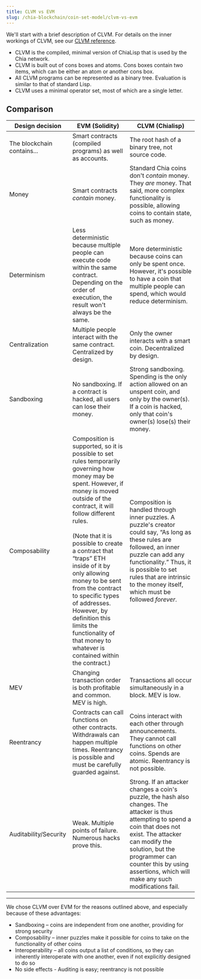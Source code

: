 ```yaml
---
title: CLVM vs EVM
slug: /chia-blockchain/coin-set-model/clvm-vs-evm
---
```


We'll start with a brief description of CLVM. For details on the inner workings of CLVM, see our [CLVM reference](https://chialisp.com/clvm "CLVM reference on chialisp.com").

- CLVM is the compiled, minimal version of ChiaLisp that is used by the Chia network.
- CLVM is built out of cons boxes and atoms. Cons boxes contain two items, which can be either an atom or another cons box.
- All CLVM programs can be represented as a binary tree. Evaluation is similar to that of standard Lisp.
- CLVM uses a minimal operator set, most of which are a single letter.

## Comparison

| Design decision            | EVM (Solidity)                                                                                                                                                                                                                                                                                                                                                                                                                                                                          | CLVM (Chialisp)                                                                                                                                                                                                                                                                         |
| -------------------------- | --------------------------------------------------------------------------------------------------------------------------------------------------------------------------------------------------------------------------------------------------------------------------------------------------------------------------------------------------------------------------------------------------------------------------------------------------------------------------------------- | --------------------------------------------------------------------------------------------------------------------------------------------------------------------------------------------------------------------------------------------------------------------------------------- |
| The blockchain contains... | Smart contracts (compiled programs) as well as accounts.                                                                                                                                                                                                                                                                                                                                                                                                                                | The root hash of a binary tree, not source code.                                                                                                                                                                                                                                        |
| Money                      | Smart contracts _contain_ money.                                                                                                                                                                                                                                                                                                                                                                                                                                                        | Standard Chia coins don't _contain_ money. They _are_ money. That said, more complex functionality is possible, allowing coins to contain state, such as money.                                                                                                                         |
| Determinism                | Less deterministic because multiple people can execute code within the same contract. Depending on the order of execution, the result won't always be the same.                                                                                                                                                                                                                                                                                                                         | More deterministic because coins can only be spent once. However, it's possible to have a coin that multiple people can spend, which would reduce determinism.                                                                                                                          |
| Centralization             | Multiple people interact with the same contract. Centralized by design.                                                                                                                                                                                                                                                                                                                                                                                                                 | Only the owner interacts with a smart coin. Decentralized by design.                                                                                                                                                                                                                    |
| Sandboxing                 | No sandboxing. If a contract is hacked, all users can lose their money.                                                                                                                                                                                                                                                                                                                                                                                                                 | Strong sandboxing. Spending is the only action allowed on an unspent coin, and only by the owner(s). If a coin is hacked, only that coin's owner(s) lose(s) their money.                                                                                                                |
| Composability              | Composition is supported, so it is possible to set rules temporarily governing how money may be spent. However, if money is moved outside of the contract, it will follow different rules.<br/><br/> (Note that it is possible to create a contract that “traps” ETH inside of it by only allowing money to be sent from the contract to specific types of addresses. However, by definition this limits the functionality of that money to whatever is contained within the contract.) | Composition is handled through inner puzzles. A puzzle's creator could say, “As long as these rules are followed, an inner puzzle can add any functionality.” Thus, it is possible to set rules that are intrinsic to the money itself, which must be followed _forever_.               |
| MEV                        | Changing transaction order is both profitable and common. MEV is high.                                                                                                                                                                                                                                                                                                                                                                                                                  | Transactions all occur simultaneously in a block. MEV is low.                                                                                                                                                                                                                           |
| Reentrancy                 | Contracts can call functions on other contracts. Withdrawals can happen multiple times. Reentrancy is possible and must be carefully guarded against.                                                                                                                                                                                                                                                                                                                                   | Coins interact with each other through announcements. They cannot call functions on other coins. Spends are atomic. Reentrancy is not possible.                                                                                                                                         |
| Auditability/Security      | Weak. Multiple points of failure. Numerous hacks prove this.                                                                                                                                                                                                                                                                                                                                                                                                                            | Strong. If an attacker changes a coin's puzzle, the hash also changes. The attacker is thus attempting to spend a coin that does not exist. The attacker can modify the solution, but the programmer can counter this by using assertions, which will make any such modifications fail. |

---

We chose CLVM over EVM for the reasons outlined above, and especially because of these advantages:

- Sandboxing – coins are independent from one another, providing for strong security
- Composability – inner puzzles make it possible for coins to take on the functionality of other coins
- Interoperability – all coins output a list of conditions, so they can inherently interoperate with one another, even if not explicitly designed to do so
- No side effects - Auditing is easy; reentrancy is not possible
